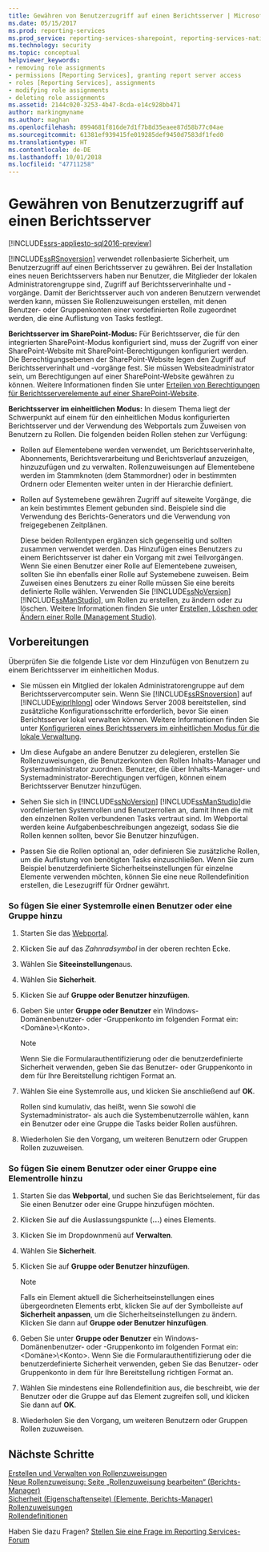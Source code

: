 ```yaml
---
title: Gewähren von Benutzerzugriff auf einen Berichtsserver | Microsoft-Dokumentation
ms.date: 05/15/2017
ms.prod: reporting-services
ms.prod_service: reporting-services-sharepoint, reporting-services-native
ms.technology: security
ms.topic: conceptual
helpviewer_keywords:
- removing role assignments
- permissions [Reporting Services], granting report server access
- roles [Reporting Services], assignments
- modifying role assignments
- deleting role assignments
ms.assetid: 2144c020-3253-4b47-8cda-e14c928bb471
author: markingmyname
ms.author: maghan
ms.openlocfilehash: 8994681f816de7d1f7b8d35eaee87d58b77c04ae
ms.sourcegitcommit: 61381ef939415fe019285def9450d7583df1fed0
ms.translationtype: HT
ms.contentlocale: de-DE
ms.lasthandoff: 10/01/2018
ms.locfileid: "47711258"
---
```

# <a name="grant-user-access-to-a-report-server"></a>Gewähren von Benutzerzugriff auf einen Berichtsserver

[!INCLUDE[ssrs-appliesto-sql2016-preview](../../includes/ssrs-appliesto-sql2016-preview.md)]

[!INCLUDE[ssRSnoversion](../../includes/ssrsnoversion-md.md)] verwendet rollenbasierte Sicherheit, um Benutzerzugriff auf einen Berichtsserver zu gewähren. Bei der Installation eines neuen Berichtsservers haben nur Benutzer, die Mitglieder der lokalen Administratorengruppe sind, Zugriff auf Berichtsserverinhalte und -vorgänge. Damit der Berichtsserver auch von anderen Benutzern verwendet werden kann, müssen Sie Rollenzuweisungen erstellen, mit denen Benutzer- oder Gruppenkonten einer vordefinierten Rolle zugeordnet werden, die eine Auflistung von Tasks festlegt.

 **Berichtsserver im SharePoint-Modus:** Für Berichtsserver, die für den integrierten SharePoint-Modus konfiguriert sind, muss der Zugriff von einer SharePoint-Website mit SharePoint-Berechtigungen konfiguriert werden. Die Berechtigungsebenen der SharePoint-Website legen den Zugriff auf Berichtsserverinhalt und -vorgänge fest. Sie müssen Websiteadministrator sein, um Berechtigungen auf einer SharePoint-Website gewähren zu können. Weitere Informationen finden Sie unter [Erteilen von Berechtigungen für Berichtsserverelemente auf einer SharePoint-Website](../../reporting-services/security/granting-permissions-on-report-server-items-on-a-sharepoint-site.md).

 **Berichtsserver im einheitlichen Modus:** In diesem Thema liegt der Schwerpunkt auf einem für den einheitlichen Modus konfigurierten Berichtsserver und der Verwendung des Webportals zum Zuweisen von Benutzern zu Rollen. Die folgenden beiden Rollen stehen zur Verfügung:

- Rollen auf Elementebene werden verwendet, um Berichtsserverinhalte, Abonnements, Berichtsverarbeitung und Berichtsverlauf anzuzeigen, hinzuzufügen und zu verwalten. Rollenzuweisungen auf Elementebene werden im Stammknoten (dem Stammordner) oder in bestimmten Ordnern oder Elementen weiter unten in der Hierarchie definiert.

- Rollen auf Systemebene gewähren Zugriff auf siteweite Vorgänge, die an kein bestimmtes Element gebunden sind. Beispiele sind die Verwendung des Berichts-Generators und die Verwendung von freigegebenen Zeitplänen.

    Diese beiden Rollentypen ergänzen sich gegenseitig und sollten zusammen verwendet werden. Das Hinzufügen eines Benutzers zu einem Berichtsserver ist daher ein Vorgang mit zwei Teilvorgängen. Wenn Sie einen Benutzer einer Rolle auf Elementebene zuweisen, sollten Sie ihn ebenfalls einer Rolle auf Systemebene zuweisen. Beim Zuweisen eines Benutzers zu einer Rolle müssen Sie eine bereits definierte Rolle wählen. Verwenden Sie [!INCLUDE[ssNoVersion](../../includes/ssnoversion-md.md)] [!INCLUDE[ssManStudio](../../includes/ssmanstudio-md.md)], um Rollen zu erstellen, zu ändern oder zu löschen. Weitere Informationen finden Sie unter [Erstellen, Löschen oder Ändern einer Rolle &#40;Management Studio&#41;](../../reporting-services/security/role-definitions-create-delete-or-modify.md).

## <a name="before-you-start"></a>Vorbereitungen

Überprüfen Sie die folgende Liste vor dem Hinzufügen von Benutzern zu einem Berichtsserver im einheitlichen Modus.

- Sie müssen ein Mitglied der lokalen Administratorengruppe auf dem Berichtsservercomputer sein. Wenn Sie [!INCLUDE[ssRSnoversion](../../includes/ssrsnoversion-md.md)] auf [!INCLUDE[wiprlhlong](../../includes/wiprlhlong-md.md)] oder Windows Server 2008 bereitstellen, sind zusätzliche Konfigurationsschritte erforderlich, bevor Sie einen Berichtsserver lokal verwalten können. Weitere Informationen finden Sie unter [Konfigurieren eines Berichtsservers im einheitlichen Modus für die lokale Verwaltung](../../reporting-services/report-server/configure-a-native-mode-report-server-for-local-administration-ssrs.md).

- Um diese Aufgabe an andere Benutzer zu delegieren, erstellen Sie Rollenzuweisungen, die Benutzerkonten den Rollen Inhalts-Manager und Systemadministrator zuordnen. Benutzer, die über Inhalts-Manager- und Systemadministrator-Berechtigungen verfügen, können einem Berichtsserver Benutzer hinzufügen.

- Sehen Sie sich in [!INCLUDE[ssNoVersion](../../includes/ssnoversion-md.md)] [!INCLUDE[ssManStudio](../../includes/ssmanstudio-md.md)]die vordefinierten Systemrollen und Benutzerrollen an, damit Ihnen die mit den einzelnen Rollen verbundenen Tasks vertraut sind. Im Webportal werden keine Aufgabenbeschreibungen angezeigt, sodass Sie die Rollen kennen sollten, bevor Sie Benutzer hinzufügen.

- Passen Sie die Rollen optional an, oder definieren Sie zusätzliche Rollen, um die Auflistung von benötigten Tasks einzuschließen. Wenn Sie zum Beispiel benutzerdefinierte Sicherheitseinstellungen für einzelne Elemente verwenden möchten, können Sie eine neue Rollendefinition erstellen, die Lesezugriff für Ordner gewährt.

### <a name="to-add-a-user-or-group-to-a-system-role"></a>So fügen Sie einer Systemrolle einen Benutzer oder eine Gruppe hinzu

1. Starten Sie das [Webportal](../web-portal-ssrs-native-mode.md).

2. Klicken Sie auf das *Zahnradsymbol* in der oberen rechten Ecke.

3. Wählen Sie **Siteeinstellungen**aus.

4. Wählen Sie **Sicherheit**.

5. Klicken Sie auf **Gruppe oder Benutzer hinzufügen**.

6. Geben Sie unter **Gruppe oder Benutzer** ein Windows-Domänenbenutzer- oder -Gruppenkonto im folgenden Format ein: \<Domäne>\\<Konto\>. 

    > [!NOTE]
    > Wenn Sie die Formularauthentifizierung oder die benutzerdefinierte Sicherheit verwenden, geben Sie das Benutzer- oder Gruppenkonto in dem für Ihre Bereitstellung richtigen Format an.

7. Wählen Sie eine Systemrolle aus, und klicken Sie anschließend auf **OK**.

    Rollen sind kumulativ, das heißt, wenn Sie sowohl die Systemadministrator- als auch die Systembenutzerrolle wählen, kann ein Benutzer oder eine Gruppe die Tasks beider Rollen ausführen.

8. Wiederholen Sie den Vorgang, um weiteren Benutzern oder Gruppen Rollen zuzuweisen.

### <a name="to-add-a-user-or-group-to-an-item-role"></a>So fügen Sie einem Benutzer oder einer Gruppe eine Elementrolle hinzu

1. Starten Sie das **Webportal**, und suchen Sie das Berichtselement, für das Sie einen Benutzer oder eine Gruppe hinzufügen möchten.

2. Klicken Sie auf die Auslassungspunkte (**...**) eines Elements.

3. Klicken Sie im Dropdownmenü auf **Verwalten**.

4. Wählen Sie **Sicherheit**.

5. Klicken Sie auf **Gruppe oder Benutzer hinzufügen**.

    > [!NOTE]
    > Falls ein Element aktuell die Sicherheitseinstellungen eines übergeordneten Elements erbt, klicken Sie auf der Symbolleiste auf **Sicherheit anpassen**, um die Sicherheitseinstellungen zu ändern. Klicken Sie dann auf **Gruppe oder Benutzer hinzufügen**.

6. Geben Sie unter **Gruppe oder Benutzer** ein Windows-Domänenbenutzer- oder -Gruppenkonto im folgenden Format ein: \<Domäne>\\<Konto\>. Wenn Sie die Formularauthentifizierung oder die benutzerdefinierte Sicherheit verwenden, geben Sie das Benutzer- oder Gruppenkonto in dem für Ihre Bereitstellung richtigen Format an.

7. Wählen Sie mindestens eine Rollendefinition aus, die beschreibt, wie der Benutzer oder die Gruppe auf das Element zugreifen soll, und klicken Sie dann auf **OK**.

8. Wiederholen Sie den Vorgang, um weiteren Benutzern oder Gruppen Rollen zuzuweisen.

## <a name="next-steps"></a>Nächste Schritte

[Erstellen und Verwalten von Rollenzuweisungen](../../reporting-services/security/create-and-manage-role-assignments.md)   
[Neue Rollenzuweisung: Seite „Rollenzuweisung bearbeiten“ &#40;Berichts-Manager&#41;](http://msdn.microsoft.com/library/3319ced0-4b86-42af-b18d-da41a625113c)   
[Sicherheit (Eigenschaftenseite) &#40;Elemente, Berichts-Manager&#41;](http://msdn.microsoft.com/library/351b8503-354f-4b1b-a7ac-f1245d978da0)   
[Rollenzuweisungen](../../reporting-services/security/role-assignments.md)   
[Rollendefinitionen](../../reporting-services/security/role-definitions.md)  

Haben Sie dazu Fragen? [Stellen Sie eine Frage im Reporting Services-Forum](http://go.microsoft.com/fwlink/?LinkId=620231)
